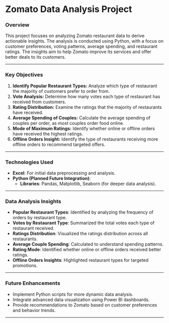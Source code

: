 # Zomato Data Analysis Project

### **Overview**
This project focuses on analyzing Zomato restaurant data to derive actionable insights. The analysis is conducted using Python, with a focus on customer preferences, voting patterns, average spending, and restaurant ratings. The insights aim to help Zomato improve its services and offer better deals to its customers.

---

### **Key Objectives**
1. **Identify Popular Restaurant Types:** Analyze which type of restaurant the majority of customers prefer to order from.
2. **Vote Analysis:** Determine how many votes each type of restaurant has received from customers.
3. **Rating Distribution:** Examine the ratings that the majority of restaurants have received.
4. **Average Spending of Couples:** Calculate the average spending of couples per order, as most couples order food online.
5. **Mode of Maximum Ratings:** Identify whether online or offline orders have received the highest ratings.
6. **Offline Orders Insight:** Identify the type of restaurants receiving more offline orders to recommend targeted offers.

---

### **Technologies Used**
- **Excel**: For initial data preprocessing and analysis.
- **Python (Planned Future Integration)**:
  - **Libraries**: Pandas, Matplotlib, Seaborn (for deeper data analysis).

---

### **Data Analysis Insights**
- **Popular Restaurant Types**: Identified by analyzing the frequency of orders by restaurant type.
- **Votes by Restaurant Type**: Summarized the total votes each type of restaurant received.
- **Ratings Distribution**: Visualized the ratings distribution across all restaurants.
- **Average Couple Spending**: Calculated to understand spending patterns.
- **Rating Mode**: Identified whether online or offline orders received better ratings.
- **Offline Orders Insights**: Highlighted restaurant types for targeted promotions.

---

### **Future Enhancements**
- Implement Python scripts for more dynamic data analysis.
- Integrate advanced data visualization using Power BI dashboards.
- Provide recommendations to Zomato based on customer preferences and behavior trends.

---


